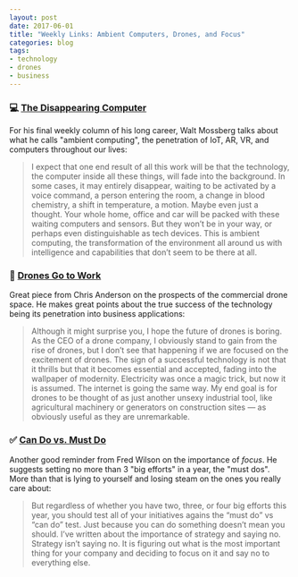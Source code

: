 ```yaml
---
layout: post
date: 2017-06-01
title: "Weekly Links: Ambient Computers, Drones, and Focus"
categories: blog
tags:
- technology
- drones
- business
---
```


### 💻 [The Disappearing Computer](https://www.recode.net/2017/5/25/15689094/mossberg-final-column)

For his final weekly column of his long career, Walt Mossberg talks about what he calls "ambient computing", the penetration of IoT, AR, VR, and computers throughout our lives:

> I expect that one end result of all this work will be that the technology, the computer inside all these things, will fade into the background. In some cases, it may entirely disappear, waiting to be activated by a voice command, a person entering the room, a change in blood chemistry, a shift in temperature, a motion. Maybe even just a thought. Your whole home, office and car will be packed with these waiting computers and sensors. But they won’t be in your way, or perhaps even distinguishable as tech devices. This is ambient computing, the transformation of the environment all around us with intelligence and capabilities that don’t seem to be there at all.

### 🚁 [Drones Go to Work](https://hbr.org/cover-story/2017/05/drones-go-to-work)

Great piece from Chris Anderson on the prospects of the commercial drone space. He makes great points about the true success of the technology being its penetration into business applications:

>Although it might surprise you, I hope the future of drones is boring. As the CEO of a drone company, I obviously stand to gain from the rise of drones, but I don’t see that happening if we are focused on the excitement of drones. The sign of a successful technology is not that it thrills but that it becomes essential and accepted, fading into the wallpaper of modernity. Electricity was once a magic trick, but now it is assumed. The internet is going the same way. My end goal is for drones to be thought of as just another unsexy industrial tool, like agricultural machinery or generators on construction sites — as obviously useful as they are unremarkable.

### ✅ [Can Do vs. Must Do](http://avc.com/2017/05/can-do-vs-must-do/)

Another good reminder from Fred Wilson on the importance of _focus_. He suggests setting no more than 3 "big efforts" in a year, the "must dos". More than that is lying to yourself and losing steam on the ones you really care about:

>But regardless of whether you have two, three, or four big efforts this year, you should test all of your initiatives agains the “must do” vs “can do” test. Just because you can do something doesn’t mean you should. I’ve written about the importance of strategy and saying no. Strategy isn’t saying no. It is figuring out what is the most important thing for your company and deciding to focus on it and say no to everything else.
